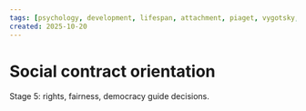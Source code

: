 ```yaml
---
tags: [psychology, development, lifespan, attachment, piaget, vygotsky, adolescence, adulthood, aging, morality]
created: 2025-10-20
---
```

# Social contract orientation

Stage 5: rights, fairness, democracy guide decisions.
